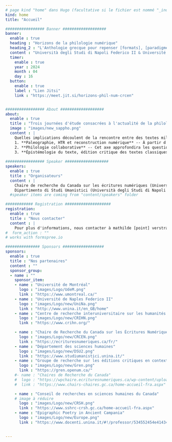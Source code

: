 ```yaml
---
# page kind "home" dans Hugo (facultative si le fichier est nommé "_index.md")
kind: home
title: "Accueil"

################# Banner ###################
banner:
  enable : true
  heading : "Horizons de la philologie numérique"
  heading_2 : "L'Anthologie grecque pour repenser [formats], [paradigmes] et [collaboration]"
  content : "Università degli Studi di Napoli Federico II & Université de Montréal, 16-18 avril 2024"
  timer:
    enable : true
    year : 2024
    month : 04
    day : 16
  button:
    enable : true
    label : "Lien Jitsi"
    link : "https://meet.jit.si/horizons-phil-num-crcen"


################# About ###################
about:
  enable : true
  title : "Trois journées d'étude consacrées à l'actualité de la philologie à l'ère du numérique, à partir de l'*Anthologie grecque*"
  image : "images/new_sappho.png"
  content : | 
    Quelles implications découlent de la rencontre entre des textes millénaires et des environnements numériques complexes ? Comment devrions-nous traiter les données engendrées par les projets issus des Digital Classics ? Comment pouvons-nous envisager leur structuration pour les rendre accessibles, les valoriser et les réutiliser ? Ces questions constituent le cœur des trois journées d'étude « Horizons de la philologie numérique. L’*Anthologie grecque* pour repenser formats, paradigmes et collaboration » (16-18 avril 2024, Università degli Studi di Napoli Federico II & Université de Montréal). L’objectif de cet événement est d’engager réflexions et discussions sur les fondements épistémologiques des projets d'édition ou d'étude de textes classiques à l'ère numérique, questionnant notamment les choix et utilisations d'outils particuliers, la mise en œuvre de la collaboration, la gestion des données, etc. Cette rencontre se concentrera sur l'étude de cas de l’*Anthologie grecque*, permettant de valoriser la plateforme et les données issues du projet d'[édition numérique et collaborative de l’*Anthologie grecque*](https://anthologiagraeca.org), mené à la Chaire de Recherche du Canada sur les Écritures Numériques depuis 2014. Chaque journée sera dédiée à un des trois axes de l'événement ; les matinées seront dédiées à des conférences et les après-midi à des ateliers pratiques permettant d’explorer concrètement les concepts discutés et d’appliquer certaines des méthodologies présentées.
    1. **Paleographie, HTR et reconstruction numérique** -- À partir d'études de cas, utilisant la reconnaissance de l'écriture manuscrite (HTR), la reconstruction numérique en passant par différentes applications d'intelligence artificielle, cet axe analysera les différentes méthodologies et utilisations pouvant être faites des récentes avancées techniques offrant de nouvelles perspectives pour la préservation et la compréhension du patrimoine classique.
    2. **Philologie collaborative** -- Cet axe approfondira les questionnements épistémologiques issus des projets collaboratifs faisant appel au domaine des humanités numériques. Il mettra en avant les collaborations interdisciplinaires en analysant comment celles-ci façonnent notre compréhension des textes anciens à l'ère numérique. En examinant les dynamiques de collaboration, cet axe explorera comment les approches plurielles enrichissent la recherche, ouvrant ainsi de nouvelles perspectives et méthodologies pour aborder et interpréter les sources anciennes. 
    3. **Épistémologie du texte, édition critique des textes classiques** -- Cet axe approfondira les questionnements épistémologiques liés aux choix techniques effectués dans le cadre des éditions de textes classiques. En mettant l'accent sur l'édition critique, il explorera comment ces choix méthodologiques influencent notre compréhension et notre interprétation des textes anciens, examinant comment les décisions éditoriales impactent la transmission, la préservation et la perception des œuvres classiques.
    
################# Speaker ###################
speakers:
  enable : true
  title : "Organisateurs"
  content : | 
    Chaire de recherche du Canada sur les écritures numériques (Université de Montréal)  
    Dipartimento di Studi Umanistici (Università degli Studi di Napoli Federico II) 
  #speaker items are coming from "content/speakers" folder

############ Registration ####################
registration:
  enable : true
  title : "Nous contacter"
  content : |
    Pour plus d'informations, nous contacter à mathilde [point] verstraete [arobase] umontreal [point] ca.
#  form_action : "" 
# works with formspree.io

############### Sponsors ##################
sponsors:
  enable : true
  title : "Nos partenaires"
  content : ""
  sponsor_group:
  - name : ""
    sponsor_item:
    - name : "Université de Montréal" 
      logo : "images/Logo/UdeM.png" 
      link : "https://www.umontreal.ca/"
    - name : "Université de Naples Federico II" 
      logo : "images/Logo/new/UniNa.png" 
      link : "http://www.unina.it/en_GB/home"
    - name : "Centre de recherche interuniversitaire sur les humanités numériques"
      logo : "images/Logo/new/CRIHN.png"
      link : "https://www.crihn.org/"

    - name : "Chaire de Recherche du Canada sur les Écritures Numériques"
      logo : "images/Logo/new/CRCEN.png"
      link : "https://ecrituresnumeriques.ca/fr/"
    - name : "Département des sciences humaines" 
      logo : "images/Logo/new/DSU2.png" 
      link : "https://www.studiumanistici.unina.it/"
    - name : "Groupe de recherche sur les éditions critiques en contexte numérique"
      logo : "images/Logo/new/Gren.png"
      link : "https://gren.openum.ca/"
    #- name : "Chaires de Recherche du Canada"
    #  logo : "https://wpchaire.ecrituresnumeriques.ca/wp-content/uploads/2018/07/Chaire-canada-768x358.png"
    #  link : "https://www.chairs-chaires.gc.ca/home-accueil-fra.aspx"

    - name : "Conseil de recherches en sciences humaines du Canada"
    # image à réduire
      logo : "images/Logo/new/CRSH.png"
      link : "https://www.sshrc-crsh.gc.ca/home-accueil-fra.aspx"
    - name : "Epigraphic Poetry in Ancient Campania" 
      logo : "images/Logo/new/Europe.png"
      link : "https://www.docenti.unina.it/#!/professor/534552454e4143414e4e4156414c45434e4e53524e38324d36334638333956/attivita_ricerca"
    

---
```

